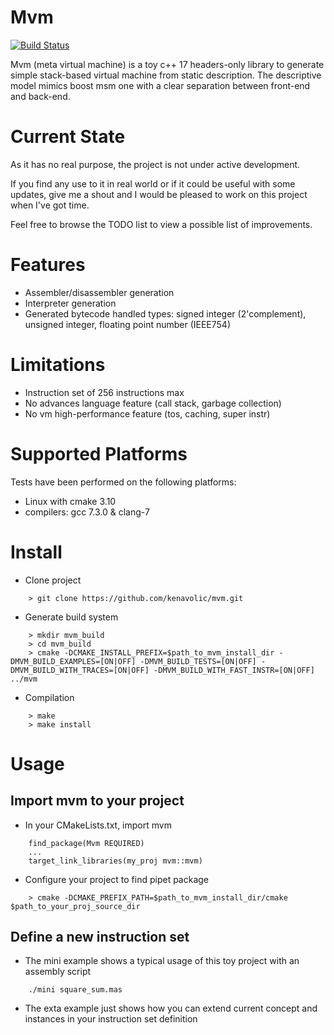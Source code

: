 # Mvm

[![Build Status](https://travis-ci.org/kenavolic/mvm.svg?branch=master)](https://travis-ci.org/kenavolic/mvm)

Mvm (meta virtual machine) is a toy c++ 17 headers-only library to generate simple stack-based virtual machine from static
description. The descriptive model mimics boost msm one with a clear separation between front-end
and back-end.

# Current State

As it has no real purpose, the project is not under active development.

If you find any use to it in real world or if it could be useful with some updates, give me a shout 
and I would be pleased to work on this project when I've got time.

Feel free to browse the TODO list to view a possible list of improvements.

# Features

  * Assembler/disassembler generation
  * Interpreter generation
  * Generated bytecode handled types: signed integer (2'complement), unsigned integer, floating point number (IEEE754)

# Limitations

 * Instruction set of 256 instructions max
 * No advances language feature (call stack, garbage collection)
 * No vm high-performance feature (tos, caching, super instr)

# Supported Platforms

Tests have been performed on the following platforms:

  * Linux with cmake 3.10 
  * compilers: gcc 7.3.0 & clang-7

# Install

  * Clone project
~~~
    > git clone https://github.com/kenavolic/mvm.git
~~~

  * Generate build system
~~~
    > mkdir mvm_build
    > cd mvm_build
    > cmake -DCMAKE_INSTALL_PREFIX=$path_to_mvm_install_dir -DMVM_BUILD_EXAMPLES=[ON|OFF] -DMVM_BUILD_TESTS=[ON|OFF] -DMVM_BUILD_WITH_TRACES=[ON|OFF] -DMVM_BUILD_WITH_FAST_INSTR=[ON|OFF] ../mvm
~~~

  * Compilation
~~~
    > make
    > make install
~~~

# Usage

## Import mvm to your project

  * In your CMakeLists.txt, import mvm
~~~
    find_package(Mvm REQUIRED)
    ...
    target_link_libraries(my_proj mvm::mvm)
~~~

  * Configure your project to find pipet package
~~~
    > cmake -DCMAKE_PREFIX_PATH=$path_to_mvm_install_dir/cmake $path_to_your_proj_source_dir
~~~

## Define a new instruction set

* The mini example shows a typical usage of this toy project with an assembly script
~~~
    ./mini square_sum.mas
~~~

* The exta example just shows how you can extend current concept
and instances in your instruction set definition
